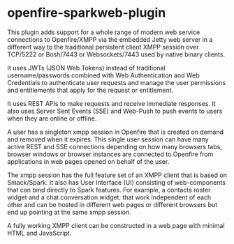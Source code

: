 # openfire-sparkweb-plugin
This plugin adds support for a whole range of modern web service connections to Openfire/XMPP via the embedded Jetty web server in a different way to the traditional persistent client XMPP session over TCP/5222 or Bosh/7443 or Websockets/7443 used by native binary clients.

It uses JWTs (JSON Web Tokens) instead of traditional username/passwords combined with Web Authentication and Web Credentials to authenticate user requests and manage the user permissions and entitlements that apply for the request or entitlement.

It uses REST APIs to make requests and receive immediate responses. It also uses Server Sent Events (SSE) and Web-Push to push events to users when they are online or offline.

A user has a singleton xmpp session in Openfire that is created on demand and removed when it expires. This single user session can have many active REST and SSE connections depending on how many browsers tabs, browser windows or browser instances are connected to Openfire from applications in web pages opened on behalf of the user.

The xmpp session has the full feature set of an XMPP client that is based on Smack/Spark. It also has User Interface (UI) consisting of web-components that can bind directly to Spark features. For example, a contacts roster widget and a chat conversation widget. that work independent of each other and can be hosted in different web pages or different browsers but end up pointing at the same xmpp session.

A fully working XMPP client can be constructed in a web page with minimal HTML and JavaScript.
